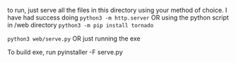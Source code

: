 to run, just serve all the files in this directory using your method of choice.
I have had success doing 
```python3 -m http.server```
OR using the python script in /web directory
```python3 -m pip install tornado```

```python3 web/serve.py```
OR just running the exe


To build exe, run pyinstaller -F serve.py